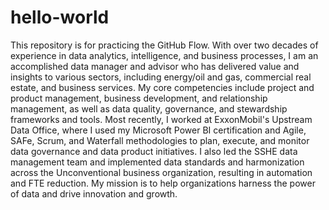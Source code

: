 # hello-world
This repository is for practicing the GitHub Flow.
With over two decades of experience in data analytics, intelligence, and business processes, I am an accomplished data manager and advisor who has delivered value and insights to various sectors, including energy/oil and gas, commercial real estate, and business services. My core competencies include project and product management, business development, and relationship management, as well as data quality, governance, and stewardship frameworks and tools.
Most recently, I worked at ExxonMobil's Upstream Data Office, where I used my Microsoft Power BI certification and Agile, SAFe, Scrum, and Waterfall methodologies to plan, execute, and monitor data governance and data product initiatives. I also led the SSHE data management team and implemented data standards and harmonization across the Unconventional business organization, resulting in automation and FTE reduction. My mission is to help organizations harness the power of data and drive innovation and growth.

